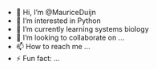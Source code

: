 - 👋 Hi, I’m @MauriceDuijn
- 👀 I’m interested in Python
- 🌱 I’m currently learning systems biology
- 💞️ I’m looking to collaborate on ...
- 📫 How to reach me ...
- ⚡ Fun fact: ...

<!---
MauriceDuijn/MauriceDuijn is a ✨ special ✨ repository because its `README.md` (this file) appears on your GitHub profile.
You can click the Preview link to take a look at your changes.
--->
